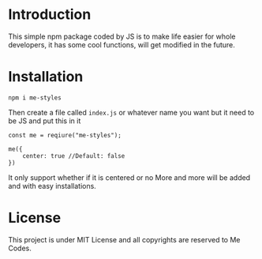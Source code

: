 # Introduction

This simple npm package coded by JS is to make life easier for whole developers, it has some cool functions, will get modified in the future.

# Installation

`npm i me-styles`

Then create a file called `index.js` or whatever name you want but it need to be JS
and put this in it

```
const me = reqiure("me-styles");

me({
    center: true //Default: false
})
```

It only support whether if it is centered or no
More and more will be added and with easy installations.

# License
This project is under MIT License
and all copyrights are reserved to Me Codes.